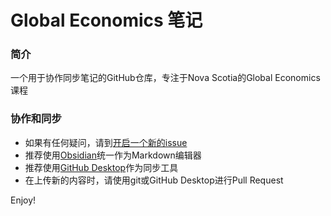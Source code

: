 # Global Economics 笔记

### 简介
一个用于协作同步笔记的GitHub仓库，专注于Nova Scotia的Global Economics课程

### 协作和同步
- 如果有任何疑问，请到[开启一个新的issue](https://github.com/Jerry23011/global-economics-notes/issues/new)
- 推荐使用[Obsidian](https://obsidian.md)统一作为Markdown编辑器
- 推荐使用[GitHub Desktop](https://desktop.github.com)作为同步工具
- 在上传新的内容时，请使用git或GitHub Desktop进行Pull Request

Enjoy!